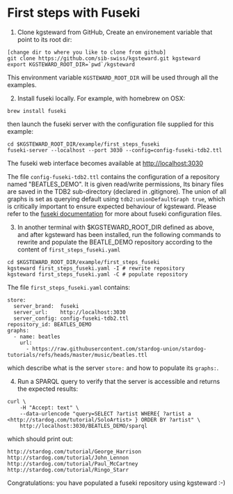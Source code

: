 # First steps with Fuseki

1. Clone kgsteward from GitHub, Create an environement variable that point to its root dir: 

```
[change dir to where you like to clone from github]
git clone https://github.com/sib-swiss/kgsteward.git kgsteward
export KGSTEWARD_ROOT_DIR=`pwd`/kgsteward
```
This environment variable `KGSTEWARD_ROOT_DIR` will be used through all the examples.

2. Install fuseki locally. For example, with homebrew on OSX:

```
brew install fuseki
```

then launch the fuseki server with the configuration file supplied for this example:

```
cd $KGSTEWARD_ROOT_DIR/example/first_steps_fuseki
fuseki-server --localhost --port 3030 --config=config-fuseki-tdb2.ttl
```
The fuseki web interface becomes available at [http://localhost:3030](http://localhost:3030)

The file `config-fuseki-tdb2.ttl` contains the configuration of a repository named "BEATLES_DEMO". 
It is given read/write permissions,
Its binary files are saved in the TDB2 sub-directory (declared in .gitignore).
The union of all graphs is set as querying default using `tdb2:unionDefaultGraph true`, 
which is critically important to ensure expected behaviour of kgsteward. 
Please refer to the [fuseki documentation](https://jena.apache.org/documentation/fuseki2) for more about fuseki configuration files.

3. In another terminal with $KGSTEWARD_ROOT_DIR defined as above, and after kgsteward has been installed, run the following commands to rewrite and populate the BEATLE_DEMO repository according to the content of `first_steps_fuseki.yaml`

```
cd $KGSTEWARD_ROOT_DIR/example/first_steps_fuseki
kgsteward first_steps_fuseki.yaml -I # rewrite repository
kgsteward first_steps_fuseki.yaml -C # populate repository
```

The file `first_steps_fuseki.yaml` contains:

```
store:
  server_brand:  fuseki
  server_url:    http://localhost:3030
  server_config: config-fuseki-tdb2.ttl 
repository_id: BEATLES_DEMO
graphs:
  - name: beatles
    url:
      - https://raw.githubusercontent.com/stardog-union/stardog-tutorials/refs/heads/master/music/beatles.ttl
```

which describe what is the server `store:` and how to populate its `graphs:`.

4. Run a SPARQL query to verify that the server is accessible and returns the expected results:

```
curl \
	-H "Accept: text" \
	--data-urlencode "query=SELECT ?artist WHERE{ ?artist a <http://stardog.com/tutorial/SoloArtist> } ORDER BY ?artist" \
	http://localhost:3030/BEATLES_DEMO/sparql
```

which should print out:

```
http://stardog.com/tutorial/George_Harrison
http://stardog.com/tutorial/John_Lennon
http://stardog.com/tutorial/Paul_McCartney
http://stardog.com/tutorial/Ringo_Starr
```

Congratulations: you have populated a fuseki repository using kgsteward :-)







